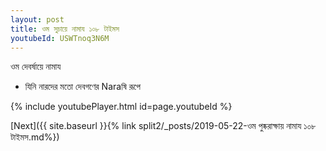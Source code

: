 ```yaml
---
layout: post
title: ওম সুচায়ে নামায ১০৮ টাইমস
youtubeId: USWTnoq3N6M
---
```

 
 
 ওম দেবর্ষায়ে নামায  
 
 -  যিনি নারদের মতো দেবগণের Naraষি রূপে 
 
  
 
  
 
 
 
 
 
 


{% include youtubePlayer.html id=page.youtubeId %}
 
[Next]({{ site.baseurl }}{% link  split2/_posts/2019-05-22-ওম পুষ্করাক্ষায় নামায ১০৮ টাইমস.md%})
 
